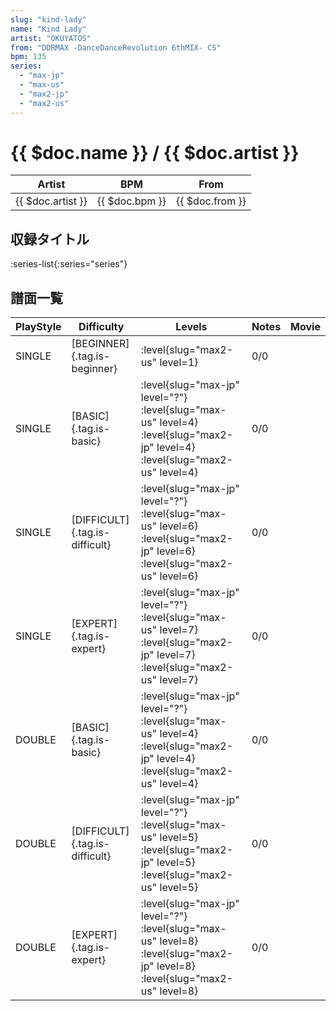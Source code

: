 ```yaml
---
slug: "kind-lady"
name: "Kind Lady"
artist: "OKUYATOS"
from: "DDRMAX -DanceDanceRevolution 6thMIX- CS"
bpm: 135
series:
  - "max-jp"
  - "max-us"
  - "max2-jp"
  - "max2-us"
---
```


# {{ $doc.name }} / {{ $doc.artist }}

|Artist|BPM|From|
|------|---|----|
|{{ $doc.artist }}|{{ $doc.bpm }}|{{ $doc.from }}|

## 収録タイトル

:series-list{:series="series"}

## 譜面一覧

|PlayStyle|Difficulty|Levels|Notes|Movie|
|---------|----------|------|-----|-----|
|SINGLE|[BEGINNER]{.tag.is-beginner}|:level{slug="max2-us" level=1}|0/0||
|SINGLE|[BASIC]{.tag.is-basic}|:level{slug="max-jp" level="?"} :level{slug="max-us" level=4} :level{slug="max2-jp" level=4} :level{slug="max2-us" level=4}|0/0||
|SINGLE|[DIFFICULT]{.tag.is-difficult}|:level{slug="max-jp" level="?"} :level{slug="max-us" level=6} :level{slug="max2-jp" level=6} :level{slug="max2-us" level=6}|0/0||
|SINGLE|[EXPERT]{.tag.is-expert}|:level{slug="max-jp" level="?"} :level{slug="max-us" level=7} :level{slug="max2-jp" level=7} :level{slug="max2-us" level=7}|0/0||
|DOUBLE|[BASIC]{.tag.is-basic}|:level{slug="max-jp" level="?"} :level{slug="max-us" level=4} :level{slug="max2-jp" level=4} :level{slug="max2-us" level=4}|0/0||
|DOUBLE|[DIFFICULT]{.tag.is-difficult}|:level{slug="max-jp" level="?"} :level{slug="max-us" level=5} :level{slug="max2-jp" level=5} :level{slug="max2-us" level=5}|0/0||
|DOUBLE|[EXPERT]{.tag.is-expert}|:level{slug="max-jp" level="?"} :level{slug="max-us" level=8} :level{slug="max2-jp" level=8} :level{slug="max2-us" level=8}|0/0||
